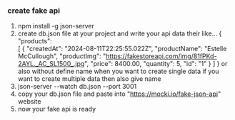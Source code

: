 ###    create fake api

1.  npm install -g json-server
2.  create db.json file at your project and write your api data their
    like...
    {
        "products":  
            [
                {
                "createdAt": "2024-08-11T22:25:55.022Z",
                "productName": "Estelle McCullough",
                "productImg": "https://fakestoreapi.com/img/81fPKd-2AYL._AC_SL1500_.jpg",
                "price": 8400.00,
                "quantity": 5,
                "id": "1"
                }
            ]
    }
    or also without define name when you want to create single data if you want to create multiple data then also give name
3.  json-server --watch db.json --port 3001
4.  copy your db.json file and paste into "https://mocki.io/fake-json-api" website
5.  now your fake api is ready
